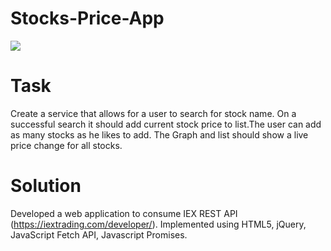 # Stocks-Price-App
![](https://j.gifs.com/yrVJLW.gif)

# Task
Create a service that allows for a user to search for stock name. On a successful search it should add current stock price to list.The user can add as many stocks as he likes to add. The Graph and list should show a live price change for all stocks.

# Solution
Developed a web application to consume IEX REST API (https://iextrading.com/developer/). Implemented using HTML5, jQuery, JavaScript Fetch API, Javascript Promises.
